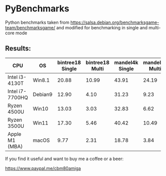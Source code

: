 # PyBenchmarks
Python benchmarks taken from https://salsa.debian.org/benchmarksgame-team/benchmarksgame/
and modified for benchmarking in single and multi-core mode

## Results:

 |CPU|OS|bintree18 Single|bintree18 Multi|mandel4k Single|mandel4k Multi|
 |--|--|--|--|--|--|
 |Intel i3-4130T |  Win8.1 |20.88 |10.99|43.91|24.19|
 |Intel i7-7700HQ|  Debian9|12.90 | 4.10|31.23| 9.23|
 |Ryzen 4500U    |  Win10  |13.03 | 3.03|32.83| 6.62|
 |Ryzen 3500U    |  Win11  |17.30 | 5.46|40.42|10.49|               
 |Apple M1 (MBA) |  macOS  | 9.77 | 2.31|18.78| 3.84|
 

If you find it useful and want to buy me a coffee or a beer:

https://www.paypal.me/cbm80amiga

